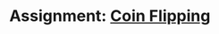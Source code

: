 <h1>Assignment: <a href ="https://login.codingdojo.africa/m/674/15380/112193">Coin Flipping</a></h1>